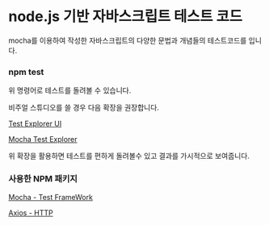 # node.js 기반 자바스크립트 테스트 코드

mocha를 이용하여 작성한 자바스크립트의 다양한 문법과 개념들의 테스트코드를 입니다.

### npm test

위 명령어로 테스트를 돌려볼 수 있습니다.

비주얼 스튜디오를 쓸 경우 다음 확장을 권장합니다.

[Test Explorer UI ](https://marketplace.visualstudio.com/items?itemName=hbenl.vscode-test-explorer)

[Mocha Test Explorer](https://marketplace.visualstudio.com/items?itemName=hbenl.vscode-mocha-test-adapter)

위 확장을 활용하면 테스트를 편하게 돌려볼수 있고 결과를 가시적으로 보여줍니다.

### 사용한 NPM 패키지
 
[Mocha - Test FrameWork](https://mochajs.org/)
  
[Axios - HTTP](https://github.com/axios/axios)
